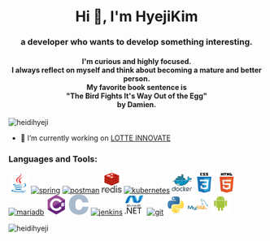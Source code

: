 <h1 align="center">Hi 👋, I'm HyejiKim</h1>
<h3 align="center">a developer who wants to develop something interesting.</h3>
<h4 align="center">I'm curious and highly focused. <br/> I always reflect on myself and think about becoming a mature and better person. <br/> My favorite book sentence is <br/>"The Bird Fights It's Way Out of the Egg"<br/> by Damien.
</h4>


<p align="left"> <img src="https://komarev.com/ghpvc/?username=heidihyeji&label=Profile%20views&color=0e75b6&style=flat" alt="heidihyeji" /> </p>

- 🔭 I’m currently working on [LOTTE INNOVATE](https://www.lotteinnovate.com/en)
<h3 align="left">Languages and Tools:</h3><p align="left"><a href="https://www.java.com" target="_blank"><img src="https://raw.githubusercontent.com/devicons/devicon/master/icons/java/java-original.svg" alt="java" width="40" height="40" /></a> <a href="https://spring.io/" target="_blank"><img src="https://www.vectorlogo.zone/logos/springio/springio-icon.svg" alt="spring" width="40" height="40" /></a> <a href="https://postman.com" target="_blank"><img src="https://www.vectorlogo.zone/logos/getpostman/getpostman-icon.svg" alt="postman" width="40" height="40" /></a> <a href="https://redis.io" target="_blank"><img src="https://raw.githubusercontent.com/devicons/devicon/master/icons/redis/redis-original-wordmark.svg" alt="redis" width="40" height="40" /></a> <a href="https://kubernetes.io" target="_blank"><img src="https://www.vectorlogo.zone/logos/kubernetes/kubernetes-icon.svg" alt="kubernetes" width="40" height="40" /></a> <a href="https://www.docker.com/" target="_blank"><img src="https://raw.githubusercontent.com/devicons/devicon/master/icons/docker/docker-original-wordmark.svg" alt="docker" width="40" height="40" /></a> <a href="https://www.w3schools.com/css/" target="_blank"><img src="https://raw.githubusercontent.com/devicons/devicon/master/icons/css3/css3-original-wordmark.svg" alt="css3" width="40" height="40" /></a> <a href="https://www.w3.org/html/" target="_blank"><img src="https://raw.githubusercontent.com/devicons/devicon/master/icons/html5/html5-original-wordmark.svg" alt="html5" width="40" height="40" /></a> <a href="https://mariadb.org/" target="_blank"><img src="https://www.vectorlogo.zone/logos/mariadb/mariadb-icon.svg" alt="mariadb" width="40" height="40" /></a> <a href="https://www.w3schools.com/cs/" target="_blank"><img src="https://raw.githubusercontent.com/devicons/devicon/master/icons/csharp/csharp-original.svg" alt="csharp" width="40" height="40" /></a> <a href="https://www.cprogramming.com/" target="_blank"><img src="https://raw.githubusercontent.com/devicons/devicon/master/icons/c/c-original.svg" alt="c" width="40" height="40" /></a> <a href="https://www.jenkins.io" target="_blank"><img src="https://www.vectorlogo.zone/logos/jenkins/jenkins-icon.svg" alt="jenkins" width="40" height="40" /></a> <a href="https://dotnet.microsoft.com/" target="_blank"><img src="https://raw.githubusercontent.com/devicons/devicon/master/icons/dot-net/dot-net-original-wordmark.svg" alt="dotnet" width="40" height="40" /></a> <a href="https://git-scm.com/" target="_blank"><img src="https://www.vectorlogo.zone/logos/git-scm/git-scm-icon.svg" alt="git" width="40" height="40" /></a> <a href="https://www.python.org" target="_blank"><img src="https://raw.githubusercontent.com/devicons/devicon/master/icons/python/python-original.svg" alt="python" width="40" height="40" /></a> <a href="https://www.mysql.com/" target="_blank"><img src="https://raw.githubusercontent.com/devicons/devicon/master/icons/mysql/mysql-original-wordmark.svg" alt="mysql" width="40" height="40" /></a> <a href="https://developer.android.com" target="_blank"><img src="https://raw.githubusercontent.com/devicons/devicon/master/icons/android/android-original-wordmark.svg" alt="android" width="40" height="40" /></a> </p><p><img align="center" src="https://github-readme-streak-stats.herokuapp.com/?user=heidihyeji&" alt="heidihyeji" /></p>
